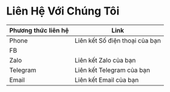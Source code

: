# Liên Hệ Với Chúng Tôi



| Phương thức liên hệ | Link                      |
| --- |---------------------------|
| Phone | Liên kết Số điện thoại của bạn |
|  FB |                           |
| Zalo | Liên kết Zalo của bạn     |
| Telegram | Liên kết Telegram của bạn |
| Email | Liên kết Email của bạn   |

